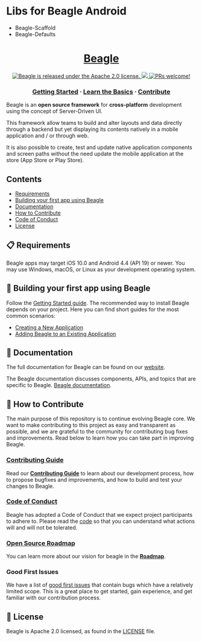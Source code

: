 # Libs for Beagle Android 


* Beagle-Scaffold
* Beagle-Defaults


<h1 align="center">
  <a href="https://usebeagle.io/">
    Beagle
  </a>
</h1>

<p align="center">
  <a href="https://github.com/ZupIT/beagle/blob/master/LICENSE.md">
    <img src="https://img.shields.io/badge/License-Apache%202.0-blue.svg" alt="Beagle is released under the Apache 2.0 license." />
  </a>
  <a href="https://codecov.io/gh/ZupIT/beagle">
    <img src="https://codecov.io/gh/ZupIT/beagle/branch/master/graph/badge.svg" />
  </a>
  <a href="https://github.com/ZupIT/beagle/blob/master/CONTRIBUTING.md">
    <img src="https://img.shields.io/badge/PRs-welcome-brightgreen.svg" alt="PRs welcome!" />
  </a>
</p>

<h3 align="center">
  <a href="https://docs.usebeagle.io">Getting Started</a>
  <span> · </span>
  <a href="https://docs.usebeagle.io/get-started/using-beagle">Learn the Basics</a>
  <span> · </span>
  <a href="https://github.com/ZupIT/beagle/blob/master/CONTRIBUTING.md">Contribute</a>
</h3>

Beagle is an **open source framework** for **cross-platform** development using the concept of Server-Driven UI.

This framework allow teams to build and alter layouts and data directly through a backend but yet displaying its contents natively in a mobile application and / or through web.

It is also possible to create, test and update native application components and screen paths without the need update the mobile application at the store (App Store or Play Store).

## Contents

- [Requirements](#-requirements)
- [Building your first app using Beagle](#-building-your-first-app-using-beagle)
- [Documentation](#-documentation)
- [How to Contribute](#-how-to-contribute)
- [Code of Conduct](#code-of-conduct)
- [License](#-license)

## 📋 Requirements

Beagle apps may target iOS 10.0 and Android 4.4 (API 19) or newer. You may use Windows, macOS, or Linux as your development operating system.

## 🎉 Building your first app using Beagle

Follow the [Getting Started guide](https://docs.usebeagle.io/get-started/installing-beagle). The recommended way to install Beagle depends on your project. Here you can find short guides for the most common scenarios:

- [Creating a New Application][new-app]
- [Adding Beagle to an Existing Application][existing]

[new-app]: https://docs.usebeagle.io/get-started/new-project
[existing]: https://docs.usebeagle.io/get-started/using-beagle

## 📖 Documentation

The full documentation for Beagle can be found on our [website][site].

The Beagle documentation discusses components, APIs, and topics that are specific to Beagle. [Beagle documentation][b-docs].

[site]: https://usebeagle.io/
[b-docs]: https://docs.usebeagle.io/


## 👏 How to Contribute

The main purpose of this repository is to continue evolving Beagle core. We want to make contributing to this project as easy and transparent as possible, and we are grateful to the community for contributing bug fixes and improvements. Read below to learn how you can take part in improving Beagle.

### [Contributing Guide][contribute]

Read our [**Contributing Guide**][contribute] to learn about our development process, how to propose bugfixes and improvements, and how to build and test your changes to Beagle.

[contribute]: https://github.com/ZupIT/beagle/blob/master/CONTRIBUTING.md

### [Code of Conduct][code]

Beagle has adopted a Code of Conduct that we expect project participants to adhere to.
Please read the [code] so that you can understand what actions will and will not be tolerated.

[code]: https://github.com/ZupIT/beagle/blob/master/CODE_OF_CONDUCT.md

### [Open Source Roadmap][roadmap]

You can learn more about our vision for beagle in the [**Roadmap**][roadmap].

[roadmap]: https://github.com/ZupIT/beagle/milestones

### Good First Issues

We have a list of [good first issues][gfi] that contain bugs which have a relatively limited scope. This is a great place to get started, gain experience, and get familiar with our contribution process.

[gfi]: https://github.com/ZupIT/beagle/issues?q=is%3Aissue+is%3Aopen+label%3A%22good+first+issue%22

## 📄 License

Beagle is Apache 2.0 licensed, as found in the [LICENSE][l] file.

[l]: https://github.com/ZupIT/beagle/blob/master/LICENSE.txt